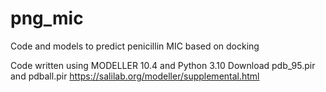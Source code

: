 # png_mic
Code and models to predict penicillin MIC based on docking

Code written using MODELLER 10.4 and Python 3.10
Download pdb_95.pir and pdball.pir https://salilab.org/modeller/supplemental.html
